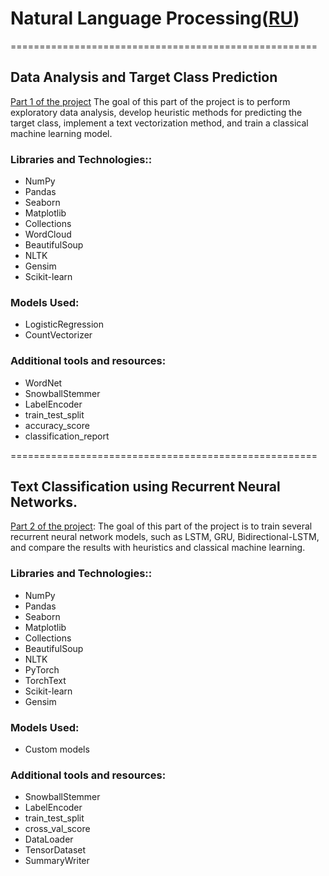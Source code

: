 # Natural Language Processing([RU](https://github.com/termik88/final_projects_ml/natural_language_processing/README.ru.md))
=====================================================
## Data Analysis and Target Class Prediction

[Part 1 of the project](https://github.com/termik88/final_projects_ml/natural_language_processing/project_1.ipynb) The goal of this part of the project is to perform exploratory data analysis, develop heuristic methods for predicting the target class, implement a text vectorization method, and train a classical machine learning model.

### Libraries and Technologies::

- NumPy
- Pandas
- Seaborn
- Matplotlib
- Collections
- WordCloud
- BeautifulSoup
- NLTK
- Gensim
- Scikit-learn

### Models Used:

- LogisticRegression
- CountVectorizer

### Additional tools and resources:

- WordNet
- SnowballStemmer
- LabelEncoder
- train_test_split
- accuracy_score
- classification_report

=====================================================
## Text Classification using Recurrent Neural Networks.

[Part 2 of the project](https://github.com/termik88/final_projects_ml/natural_language_processing/project_2.ipynb): The goal of this part of the project is to train several recurrent neural network models, such as LSTM, GRU, Bidirectional-LSTM, and compare the results with heuristics and classical machine learning.

### Libraries and Technologies::

- NumPy
- Pandas
- Seaborn
- Matplotlib
- Collections
- BeautifulSoup
- NLTK
- PyTorch
- TorchText
- Scikit-learn
- Gensim

### Models Used:

- Custom models

### Additional tools and resources:

- SnowballStemmer
- LabelEncoder
- train_test_split
- cross_val_score
- DataLoader
- TensorDataset
- SummaryWriter